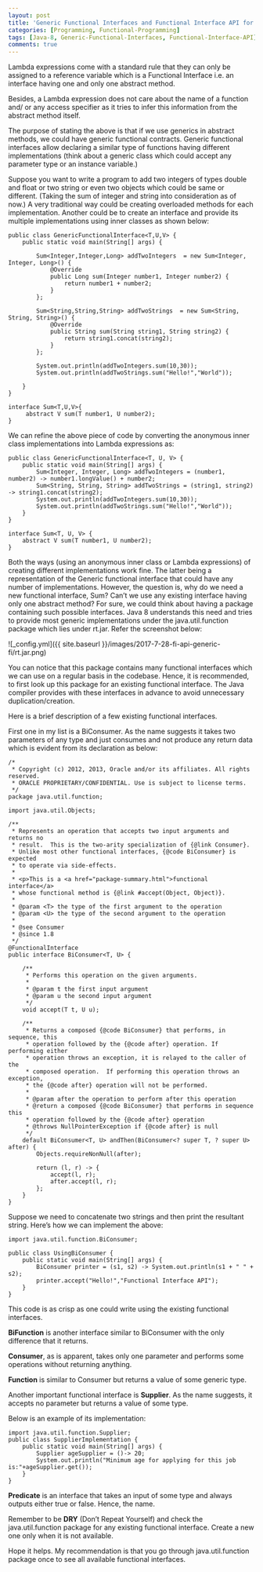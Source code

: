 ```yaml
---
layout: post
title: 'Generic Functional Interfaces and Functional Interface API for Lambda Expressions: Java 8'
categories: [Programming, Functional-Programming]
tags: [Java-8, Generic-Functional-Interfaces, Functional-Interface-API]
comments: true
---
```


Lambda expressions come with a standard rule that they can only be assigned to a reference variable which is a Functional Interface i.e. an interface having one and only one abstract method.

Besides, a Lambda expression does not care about the name of a function and/ or any access specifier as it tries to infer this information from the abstract method itself.

The purpose of stating the above is that if we use generics in abstract methods, we could have generic functional contracts. Generic functional interfaces allow declaring a similar type of functions having different implementations (think about a generic class which could accept any parameter type or an instance variable.)

Suppose you want to write a program to add two integers of types double and float or two string or even two objects which could be same or different. (Taking the sum of integer and string into consideration as of now.) A very traditional way could be creating overloaded methods for each implementation. Another could be to create an interface and provide its multiple implementations using inner classes as shown below:

	public class GenericFunctionalInterface<T,U,V> {
		public static void main(String[] args) {
	 
			Sum<Integer,Integer,Long> addTwoIntegers  = new Sum<Integer, Integer, Long>() {
				@Override
				public Long sum(Integer number1, Integer number2) {
					return number1 + number2;
				}
			};
	 
			Sum<String,String,String> addTwoStrings  = new Sum<String, String, String>() {
				@Override
				public String sum(String string1, String string2) {
					return string1.concat(string2);
				}
			};
	 
			System.out.println(addTwoIntegers.sum(10,30));
			System.out.println(addTwoStrings.sum("Hello!","World"));
	 
		}
	}
 
	interface Sum<T,U,V>{
		 abstract V sum(T number1, U number2);
	}
	
We can refine the above piece of code by converting the anonymous inner class implementations into Lambda expressions as:


	public class GenericFunctionalInterface<T, U, V> {
		public static void main(String[] args) {
			Sum<Integer, Integer, Long> addTwoIntegers = (number1, number2) -> number1.longValue() + number2;
			Sum<String, String, String> addTwoStrings = (string1, string2) -> string1.concat(string2);
			System.out.println(addTwoIntegers.sum(10,30));
			System.out.println(addTwoStrings.sum("Hello!","World"));
		}
	}
	 
	interface Sum<T, U, V> {
		abstract V sum(T number1, U number2);
	}

Both the ways (using an anonymous inner class or Lambda expressions) of creating different implementations work fine. The latter being a representation of the Generic functional interface that could have any number of implementations.
However, the question is, why do we need a new functional interface, Sum? Can’t we use any existing interface having only one abstract method? For sure, we could think about having a package containing such possible interfaces.
Java 8 understands this need and tries to provide most generic implementations under the java.util.function package which lies under rt.jar. Refer the screenshot below:

![_config.yml]({{ site.baseurl }}/images/2017-7-28-fi-api-generic-fi/rt.jar.png)


You can notice that this package contains many functional interfaces which we can use on a regular basis in the codebase. Hence, it is recommended, to first look up this package for an existing functional interface. The Java compiler provides with these interfaces in advance to avoid unnecessary duplication/creation.

Here is a brief description of a few existing functional interfaces.

First one in my list is a BiConsumer. As the name suggests it takes two parameters of any type and just consumes and not produce any return data which is evident from its declaration as below:
	
	/*
	 * Copyright (c) 2012, 2013, Oracle and/or its affiliates. All rights reserved.
	 * ORACLE PROPRIETARY/CONFIDENTIAL. Use is subject to license terms.
	 */
	package java.util.function;
	 
	import java.util.Objects;
	 
	/**
	 * Represents an operation that accepts two input arguments and returns no
	 * result.  This is the two-arity specialization of {@link Consumer}.
	 * Unlike most other functional interfaces, {@code BiConsumer} is expected
	 * to operate via side-effects.
	 *
	 * <p>This is a <a href="package-summary.html">functional interface</a>
	 * whose functional method is {@link #accept(Object, Object)}.
	 *
	 * @param <T> the type of the first argument to the operation
	 * @param <U> the type of the second argument to the operation
	 *
	 * @see Consumer
	 * @since 1.8
	 */
	@FunctionalInterface
	public interface BiConsumer<T, U> {
	 
		/**
		 * Performs this operation on the given arguments.
		 *
		 * @param t the first input argument
		 * @param u the second input argument
		 */
		void accept(T t, U u);
	 
		/**
		 * Returns a composed {@code BiConsumer} that performs, in sequence, this
		 * operation followed by the {@code after} operation. If performing either
		 * operation throws an exception, it is relayed to the caller of the
		 * composed operation.  If performing this operation throws an exception,
		 * the {@code after} operation will not be performed.
		 *
		 * @param after the operation to perform after this operation
		 * @return a composed {@code BiConsumer} that performs in sequence this
		 * operation followed by the {@code after} operation
		 * @throws NullPointerException if {@code after} is null
		 */
		default BiConsumer<T, U> andThen(BiConsumer<? super T, ? super U> after) {
			Objects.requireNonNull(after);
	 
			return (l, r) -> {
				accept(l, r);
				after.accept(l, r);
			};
		}
	}

Suppose we need to concatenate two strings and then print the resultant string. Here’s how we can implement the above:

	import java.util.function.BiConsumer;
	 
	public class UsingBiConsumer {
		public static void main(String[] args) {
			BiConsumer printer = (s1, s2) -> System.out.println(s1 + " " + s2);
			printer.accept("Hello!","Functional Interface API");
		}
	}

This code is as crisp as one could write using the existing functional interfaces.

__BiFunction__ is another interface similar to BiConsumer with the only difference that it returns.

__Consumer__, as is apparent, takes only one parameter and performs some operations without returning anything.

__Function__ is similar to Consumer but returns a value of some generic type.

Another important functional interface is __Supplier__. As the name suggests, it accepts no parameter but returns a value of some type.

Below is an example of its implementation:

	import java.util.function.Supplier;
	public class SupplierImplementation {
		public static void main(String[] args) {
			Supplier ageSupplier = ()-> 20;
			System.out.println("Minimum age for applying for this job is:"+ageSupplier.get());
		}
	}

__Predicate__ is an interface that takes an input of some type and always outputs either true or false. Hence, the name.

Remember to be __DRY__ (Don’t Repeat Yourself) and check the java.util.function package for any existing functional interface. Create a new one only when it is not available.

Hope it helps. My recommendation is that you go through java.util.function package once to see all available functional interfaces.
